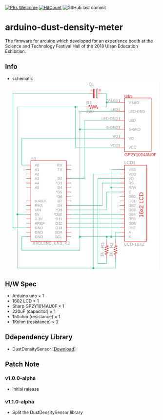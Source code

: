 [![PRs Welcome](https://img.shields.io/badge/PRs-welcome-brightgreen.svg?style=flat-square)](http://makeapullrequest.com)
[![HitCount](http://hits.dwyl.io/nulLeeKH/arduino-dust-density-meter.svg)](http://hits.dwyl.io/nulLeeKH/arduino-dust-density-meter)
![GitHub last commit](https://img.shields.io/github/last-commit/nulLeeKH/arduino-dust-density-meter.svg)

# arduino-dust-density-meter
The firmware for arduino which developed for an experience booth at the Science and Technology Festival Hall of the 2018 Ulsan Education Exhibition.

## Info
- schematic
![schematic](./drawing/arduino_dust_density_meter.png)

## H/W Spec
- Arduino uno × 1
- 1602 LCD × 1
- Sharp GP2Y1014AU0F × 1
- 220uF (capacitor) × 1
- 150ohm (resistance) × 1
- 1Kohm (resistance) × 2

## Ddependency Library
- DustDensitySensor [[Download](https://github.com/nulLeeKH/arduino-optical-dust-sensor-library)]

## Patch Note

### v1.0.0-alpha
- Initial release

### v1.1.0-alpha
- Split the DustDensitySensor library

